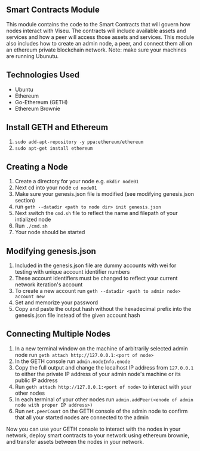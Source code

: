## Smart Contracts Module

This module contains the code to the Smart Contracts that will govern how nodes interact with Viseu. The contracts will include available assets and services and how a peer will access those assets and services. This module also includes how to create an admin node, a peer, and connect them all on an ethereum private blockchain network. Note: make sure your machines are running Ubunutu. 


## Technologies Used

- Ubuntu  
- Ethereum  
- Go-Ethereum (GETH)  
- Ethereum Brownie  

## Install GETH and Ethereum
1. `sudo add-apt-repository -y ppa:ethereum/ethereum`  
2. `sudo apt-get install ethereum`


## Creating a Node

 1. Create a directory for your node e.g. `mkdir node01`  
 2. Next cd into your node `cd node01`  
 3. Make sure your genesis.json file is modified (see modifying genesis.json section)
 4. run `geth --datadir <path to node dir> init genesis.json`  
 5. Next switch the `cmd.sh` file to reflect the name and filepath of your intialized node  
 6. Run `./cmd.sh`
 7. Your node should be started
 
## Modifying genesis.json
1. Included in the genesis.json file are dummy accounts with wei for testing with unique account identifier numbers
2. These account identifiers must be changed to reflect your current network iteration's account
3. To create a new account run `geth --datadir <path to admin node> account new`
4. Set and memorize your password
5. Copy and paste the output hash without the hexadecimal prefix into the genesis.json file instead of the given account hash

## Connecting Multiple Nodes  
 
 1. In a new terminal window on the machine of arbitrarily selected admin node run `geth attach http://127.0.0.1:<port of node>`  
 2. In the GETH console run `admin.nodeInfo.enode`  
 3. Copy the full output and change the localhost IP address from `127.0.0.1` to either the private IP address of your admin node's machine or its public IP address  
 4. Run `geth attach http://127.0.0.1:<port of node>` to interact with your other nodes
 5. In each terminal of your other nodes run `admin.addPeer(<enode of admin node with proper IP address>)`  
 6. Run `net.peerCount` on the GETH console of the admin node to confirm that all your started nodes are connected to the admin  
 
Now you can use your GETH console to interact with the nodes in your network, deploy smart contracts to your network using ethereum brownie, and transfer assets between the nodes in your network.
 


